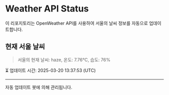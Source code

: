 
# Weather API Status

이 리포지토리는 OpenWeather API를 사용하여 서울의 날씨 정보를 자동으로 업데이트합니다.

## 현재 서울 날씨
> 서울의 현재 날씨: haze, 온도: 7.76°C, 습도: 76%

⏳ 업데이트 시간: 2025-03-20 13:37:53 (UTC)

---
자동 업데이트 봇에 의해 관리됩니다.
